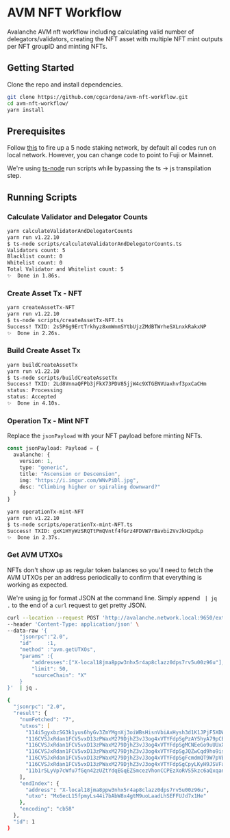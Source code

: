 # AVM NFT Workflow

Avalanche AVM nft workflow including calculating valid number of delegators/validators, creating the NFT asset with multiple NFT mint outputs per NFT groupID and minting NFTs.

## Getting Started

Clone the repo and install dependencies.

```zsh
git clone https://github.com/cgcardona/avm-nft-workflow.git
cd avm-nft-workflow/
yarn install
```

## Prerequisites

Follow [this](https://docs.avax.network/build/tutorials/platform/create-a-local-test-network#with-avash) to fire up a 5 node staking network, by default all codes run on local network. However, you can change code to point to Fuji or Mainnet.

We're using [ts-node](https://github.com/TypeStrong/ts-node) run scripts while bypassing the ts -> js transpilation step.

## Running Scripts

### Calculate Validator and Delegator Counts

```zsh
yarn calculateValidatorAndDelegatorCounts
yarn run v1.22.10
$ ts-node scripts/calculateValidatorAndDelegatorCounts.ts
Validators count: 5
Blacklist count: 0
Whitelist count: 0
Total Validator and Whitelist count: 5
✨  Done in 1.86s.
```

### Create Asset Tx - NFT

```zsh
yarn createAssetTx-NFT
yarn run v1.22.10
$ ts-node scripts/createAssetTx-NFT.ts
Success! TXID: 2s5P6g9ErtTrkhyz8xmWnmSYtbUjzZMdBTWrheSXLnxkRakxNP
✨  Done in 2.26s.
```

### Build Create Asset Tx
```zsh
yarn buildCreateAssetTx
yarn run v1.22.10
$ ts-node scripts/buildCreateAssetTx
Success! TXID: 2Ld8VnnaQFPb3jFkX73PDV85jjW4c9XTGENVUaxhvf3pxCaCHm
status: Processing
status: Accepted
✨  Done in 4.10s.
```


### Operation Tx - Mint NFT

Replace the `jsonPayload` with your NFT payload before minting NFTs.

```ts
const jsonPayload: Payload = {
  avalanche: {
    version: 1,
    type: "generic",
    title: "Ascension or Descension",
    img: "https://i.imgur.com/WNvPiDl.jpg",
    desc: "Climbing higher or spiraling downward?"
  }
}
```

```zsh
yarn operationTx-mint-NFT
yarn run v1.22.10
$ ts-node scripts/operationTx-mint-NFT.ts
Success! TXID: gxK1HYyWzSRQTtPmQVntf4fGrz4FDVW7rBavbi2VvJkH2pdLp
✨  Done in 2.37s.
```

### Get AVM UTXOs

NFTs don't show up as regular token balances so you'll need to fetch the AVM UTXOs per an address periodically to confirm that everything is working as expected.

We're using [jq](https://stedolan.github.io/jq) for format JSON at the command line. Simply append ` | jq .` to the end of a `curl` request to get pretty JSON.

```zsh
curl --location --request POST 'http://avalanche.network.local:9650/ext/bc/X' \
--header 'Content-Type: application/json' \
--data-raw '{
    "jsonrpc":"2.0",
    "id"     :1,
    "method" :"avm.getUTXOs",
    "params" :{
        "addresses":["X-local18jma8ppw3nhx5r4ap8clazz0dps7rv5u00z96u"],
        "limit": 50,
        "sourceChain": "X"
    }
}'  | jq .

{
  "jsonrpc": "2.0",
  "result": {
    "numFetched": "7",
    "utxos": [
      "114i5gyxbzSG3k1yus6hyGv3ZmYMgnXj3oiWBsHisnVbiAxHysh3d1K1JPjF5XDWckCVNCUq9fTdabSuTQ2Pkg2fdRHCNNRwUefpkj1dQotM2va2f2xFQA6AqufsoruauXvvxTQKw8repp8LTVP4RXRXtPyqucEnCeLvNfRCMWfEoMwBsECGW8HDr22YetRB4ujqNKqhUznH4N6yahxSqaaTZFqrvCSENi2trz2C45aa4JuuPnTdEsz63c1yi5CrV91VmgRuvvLKkAePsJ5vPwb2Fj5ZYDdiGfg2PhoqYgSD7uWSCU1goqU1Qusak2gff8jvCKgXKKUN4RHqc3UH1ELNUCN3S4GSW3CnF9hwaBBwcLGjfJZ2bUMsDViqJKRvkJxB785yd",
      "116CVSJxRdan1FCV5vxD13zPWaxM279DjhZ3vJ3og4xVTYFdpSgPzAY5hyA79pCBQv35PyoiKSEhnxgHAStkMzPX7eig36fAnRt4cSTfTQ11KKkf32ES43d1YSuUu9hKcFqUbUFQ4VEFVhmqxwqR5wrg8qsPL2wxU",
      "116CVSJxRdan1FCV5vxD13zPWaxM279DjhZ3vJ3og4xVTYFdpSgMCNEeGo9uUUxXgw79CR2PfYFbh6yn5Wh7ir8VYHxRxxrd37t7JNHUyqP5ZQYzCWsZX5EKFhpAHvemMbdpz6dFQHKLXMwhi8NSwbRgqsipqJYpf",
      "116CVSJxRdan1FCV5vxD13zPWaxM279DjhZ3vJ3og4xVTYFdpSgJQZwCqd9ho9isxxBCzrF51eGVbFHGzaVV5hsTxwCBtq45Hot9zJ7JWGm9oVMKN1Wgz6qcxxiqghcD6wSBNj16k5QRZ27ZTJuUoEzhYuaJEoBZS",
      "116CVSJxRdan1FCV5vxD13zPWaxM279DjhZ3vJ3og4xVTYFdpSgFcmdmQT9W7pVEEyFGoHTkMkHPVPamueHrSZcSPaRwphFXYVtCgDw82i9E3a9eXW9pT8SvgDdX5UZerHEXmMNx5sVWagHRCVSWetZiFwRoULh8q",
      "116CVSJxRdan1FCV5vxD13zPWaxM279DjhZ3vJ3og4xVTYFdpSgCpyLKyH9JSVFaWzKLbigRhrJHPXtGpi6DoRMQpDfhkZSyoBtFN9kwZ9XJHewygznwvA4EPUYCUFX6bd2t9ykoRfabcLTGwfyYWY8ixyHJ3tRaM",
      "11b1r5LyVp7cWfu7fGqn42zUZtYdqEGqEZSmcezVhonCCPEzXoRVS5kzc6aQxqan1fXzVXdooN3bWtzbfaxC68wXdDgGof1MUZJ3zU4yCXuxQJ58xUqtTydZXRuvzHUD2ZKfrKiEHh5c8V7zoF7SBnw5BaC8M64oP2ytL3"
    ],
    "endIndex": {
      "address": "X-local18jma8ppw3nhx5r4ap8clazz0dps7rv5u00z96u",
      "utxo": "Mx6ecL15fpmyLs44i7bAbW8x4gtM9uoLaadLhSEFFUJd7x1He"
    },
    "encoding": "cb58"
  },
  "id": 1
}
```
